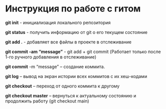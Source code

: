 





# Инструкция по работе с гитом

**git init**  - инициализация локального репозитория

**git status** - получить информацию от git о его текущем состояние

**git add .** - добавляет все файлы в проекте в отслеживание
	
**git commit -am “message”** - git add + git commit (Работает только после 1-го ручного добавления в отслеживание)

**git commit** -m “message” – создание коммита.

**git log** – вывод на экран истории всех коммитов с их хеш-кодами

**git checkout** – переход от одного коммита к другому

**git checkout master** – вернуться к актуальному состоянию и продолжить работу (git checkout main)